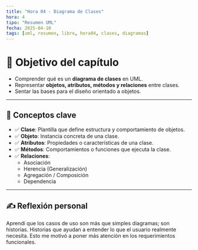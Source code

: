 ```yaml
---
title: "Hora 04 - Diagrama de Clases"
hora: 4
tipo: "Resumen UML"
fecha: 2025-04-10
tags: [uml, resumen, libro, hora04, clases, diagramas]
---
```


# 🎯 Objetivo del capítulo
- Comprender qué es un **diagrama de clases** en UML.
- Representar **objetos, atributos, métodos y relaciones** entre clases.
- Sentar las bases para el diseño orientado a objetos.

---

## 📌 Conceptos clave

- ✅ **Clase**: Plantilla que define estructura y comportamiento de objetos.
- ✅ **Objeto**: Instancia concreta de una clase.
- ✅ **Atributos**: Propiedades o características de una clase.
- ✅ **Métodos**: Comportamientos o funciones que ejecuta la clase.
- ✅ **Relaciones**:
  - Asociación
  - Herencia (Generalización)
  - Agregación / Composición
  - Dependencia

---
## ✍️ Reflexión personal
Aprendí que los casos de uso son más que simples diagramas; son historias. Historias que ayudan a entender lo que el usuario realmente necesita. Esto me motivó a poner más atención en los requerimientos funcionales.